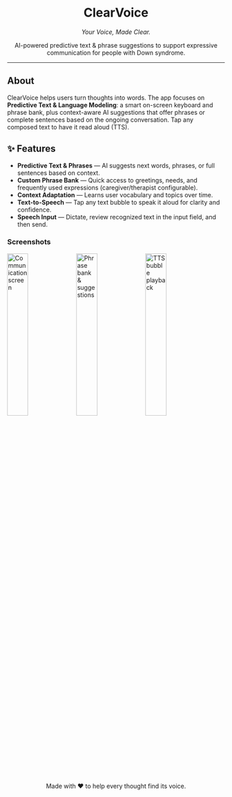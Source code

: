 <!-- README for ClearVoice -->
<h1 align="center">ClearVoice</h1>
<p align="center"><em>Your Voice, Made Clear.</em></p>


<p align="center">
  AI-powered predictive text & phrase suggestions to support expressive communication for people with Down syndrome.
</p>

<hr>

<!-- Optional hero / demo gif -->




<h2 id="about">About</h2>
<p>
  ClearVoice helps users turn thoughts into words. The app focuses on <strong>Predictive Text & Language Modeling</strong>:
  a smart on-screen keyboard and phrase bank, plus context-aware AI suggestions that offer phrases or complete sentences
  based on the ongoing conversation. Tap any composed text to have it read aloud (TTS).
</p>

<h2 id="features">✨ Features</h2>
<ul>
  <li><strong>Predictive Text & Phrases</strong> — AI suggests next words, phrases, or full sentences based on context.</li>
  <li><strong>Custom Phrase Bank</strong> — Quick access to greetings, needs, and frequently used expressions (caregiver/therapist configurable).</li>
  <li><strong>Context Adaptation</strong> — Learns user vocabulary and topics over time.</li>
  <li><strong>Text-to-Speech</strong> — Tap any text bubble to speak it aloud for clarity and confidence.</li>
  <li><strong>Speech Input</strong> — Dictate, review recognized text in the input field, and then send.</li>
</ul>

<!-- Optional screenshots section -->
<h3 id="screenshots">Screenshots</h3>
<p>
  <img src="https://drive.google.com/file/d/1H0Z8CrZR8xrn56b9nSQH7RwS9W05JCg7/view?usp=drive_link" alt="Communication screen" width="31%">
  <img src="docs/screen_2.png" alt="Phrase bank & suggestions" width="31%">
  <img src="docs/screen_3.png" alt="TTS bubble playback" width="31%">
</p>



<p align="center">
  Made with ❤️ to help every thought find its voice.
</p>

